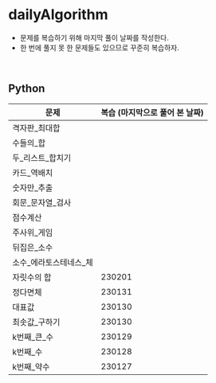 # dailyAlgorithm

- 문제를 복습하기 위해 마지막 풀이 날짜를 작성한다.
- 한 번에 풀지 못 한 문제들도 있으므로 꾸준히 복습하자.

<br>

## Python
|문제|복습 (마지막으로 풀어 본 날짜)|
|---|---|
|격자판_최대합||
|수들의_합||
|두_리스트_합치기||
|카드_역배치||
|숫자만_추출||
|회문_문자열_검사||
|점수계산||
|주사위_게임||
|뒤집은_소수||
|소수_에라토스테네스_체||
|자릿수의 합|230201|
|정다면체|230131|
|대표값|230130|
|최솟값_구하기|230130|
|k번째_큰_수|230129|
|k번째_수|230128|
|k번째_약수|230127|
